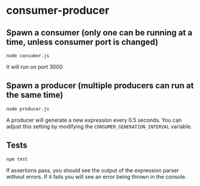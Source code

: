 # consumer-producer

## Spawn a consumer (only one can be running at a time, unless consumer port is changed)
```
node consumer.js
```

It will run on port 3000

## Spawn a producer (multiple producers can run at the same time)
```
node producer.js
```

A producer will generate a new expression every 0.5 seconds. You can adjust this setting by modifying the `CONSUMER_GENERATION_INTERVAL` variable.

## Tests
```
npm test
```

If assertions pass, you should see the output of the expression parser without errors. If it fails you will see an error being thrown in the console.
